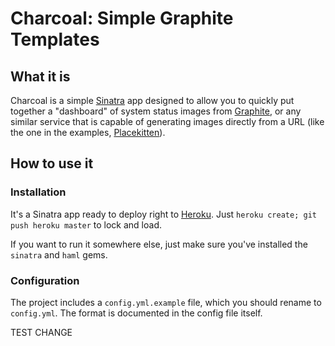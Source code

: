 # Charcoal: Simple Graphite Templates

## What it is

Charcoal is a simple [Sinatra]() app designed to allow you to quickly put together a "dashboard"
of system status images from [Graphite](), or any similar service that
is capable of generating images directly from a URL (like the one in the
examples, [Placekitten]()).

[Sinatra]:     http://www.sinatrarb.com/
[Graphite]:    http://graphite.wikidot.com/
[Placekitten]: http://placekitten.com/

## How to use it

### Installation

It's a Sinatra app ready to deploy right to
[Heroku](http://www.heroku.com). Just `heroku create; git push heroku
master` to lock and load.

If you want to run it somewhere else, just make sure you've installed
the `sinatra` and `haml` gems.

### Configuration

The project includes a `config.yml.example` file, which you should
rename to `config.yml`. The format is documented in the config file
itself.


TEST CHANGE
